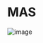 # MAS
![image](https://github.com/Illiaslvk/MAS/assets/101345368/fec50576-1476-4c7d-aad3-65f199b78545)
